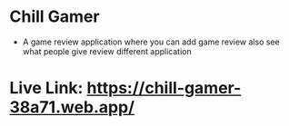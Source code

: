 # Chill Gamer
* A game review application where you can add game review also see what people give review different application
# Live Link: https://chill-gamer-38a71.web.app/


